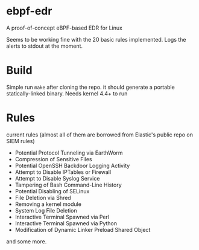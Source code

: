 # ebpf-edr
A proof-of-concept eBPF-based EDR for Linux

Seems to be working fine with the 20 basic rules implemented. Logs the alerts to stdout at the moment. 

# Build
Simple run `make` after cloning the repo. it should generate a portable statically-linked binary. Needs kernel 4.4+ to run


# Rules

current rules (almost all of them are borrowed from Elastic's public repo on SIEM rules)

 - Potential Protocol Tunneling via EarthWorm
 - Compression of Sensitive Files 
 - Potential OpenSSH Backdoor Logging Activity
 - Attempt to Disable IPTables or Firewall
 - Attempt to Disable Syslog Service
 - Tampering of Bash Command-Line History
 - Potential Disabling of SELinux
 - File Deletion via Shred
 - Removing a kernel module
 - System Log File Deletion
 - Interactive Terminal Spawned via Perl
 - Interactive Terminal Spawned via Python
 - Modification of Dynamic Linker Preload Shared Object

and some more.


